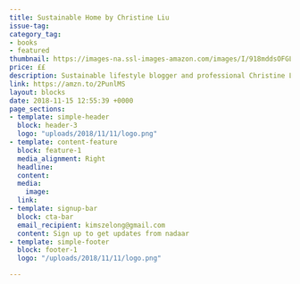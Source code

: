 ```yaml
---
title: Sustainable Home by Christine Liu
issue-tag:
category_tag:
- books
- featured
thumbnail: https://images-na.ssl-images-amazon.com/images/I/918mddsOFGL.jpg
price: ££
description: Sustainable lifestyle blogger and professional Christine Liu takes you on a tour through the rooms of your home – the living area, kitchen, bedroom and bathroom – offering tips, tricks and 18 step-by-step projects designed to help you lead a more low-impact lifestyle.
link: https://amzn.to/2PunlMS
layout: blocks
date: 2018-11-15 12:55:39 +0000
page_sections:
- template: simple-header
  block: header-3
  logo: "uploads/2018/11/11/logo.png"
- template: content-feature
  block: feature-1
  media_alignment: Right
  headline: 
  content: 
  media:
    image:
  link: 
- template: signup-bar
  block: cta-bar
  email_recipient: kimszelong@gmail.com
  content: Sign up to get updates from nadaar
- template: simple-footer
  block: footer-1
  logo: "/uploads/2018/11/11/logo.png"

---
```


